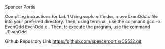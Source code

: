 Spencer Portis 

Compiling instructions for Lab 1
Using explorer/finder, move EvenOdd.c file into your preferred directory.  Then, using terminal, use the command gcc -o EvenOdd EvenOdd.c .
Then, to execute the program, use the command ./EvenOdd

Github Repository Link
https://github.com/spencerportis/CS532.git
